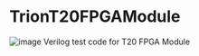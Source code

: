 # TrionT20FPGAModule

![image](https://github.com/user-attachments/assets/8969674b-668a-42f4-bc33-7c543d4cfa1a)
Verilog test code for T20 FPGA Module
